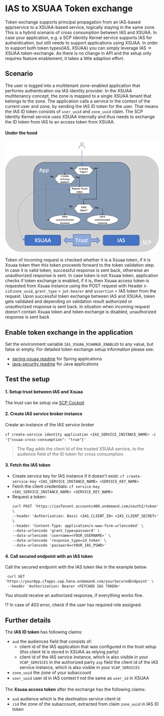 # IAS to XSUAA Token exchange
Token exchange supports principal propagation from an IAS-based app/service to a XSUAA-based service, logically staying in the same zone. This is a hybrid scenario of cross consumption between IAS and XSUAA.
In case your application, e.g. a SCP Identity Kernel service supports IAS for authentication, but still needs to support applications using XSUAA. In order to support both token types(IAS, XSUAA) you can simply leverage IAS -> XSUAA token-exchange. As there is no change in API and the setup only requires feature enablement, it takes a little adaption effort.

## Scenario
The user is logged into a multitenant zone-enabled application that performs authentication via IAS identity provider. In the XSUAA multitenancy concept, the zone is mapped to a single XSUAA tenant that belongs to the zone.
The application calls a service in the context of the current user and zone, by sending the IAS ID token for the user. That means the IAS ID token consists of `user_uuid` and `zone_uuid` claim.
The SCP Identity Kernel service uses XSUAA internally and thus needs to exchange the ID token from IAS to an access token from XSUAA.

#### Under the hood
![IAS -> XSUAA token xchange flow diagram](token-xchange.png)

Token of incoming request is checked whether it is a Xsuaa token, if it is Xsuaa token then this token proceeds forward to the token validation step. In case it is valid token, successful response is sent back, otherwise an unauthorized response is sent. 
In case token is not Xsuaa token, application checks if token exchange is enabled, if it is, then Xsuaa access token is requested from Xsuaa instance using the POST request with Header `X-zid`:`zone_uuid`, `grant_type` = `jwt-bearer` and `assertion` = IAS token from the request. Upon successful token exchange between IAS and XSUAA, token gets validated and depending on validation result authorized or unauthorized response is sent back.
In situation when incoming request doesn't contain Xsuaa token and token exchange is disabled, unauthorized response is sent back. 

## Enable token exchange in the application
Set the environment variable `IAS_XSUAA_XCHANGE_ENABLED` to any value, but false or empty. For detailed token exchange setup information please see:
- [spring-xsuaa readme](https://github.com/SAP/cloud-security-xsuaa-integration/tree/master/spring-xsuaa#ias-to-xsuaa-token-exchange) for Spring applications
- [java-security readme](https://github.com/SAP/cloud-security-xsuaa-integration/tree/master/java-security#ias-to-xsuaa-token-exchange) for Java applications

## Test the setup
#### 1. Setup trust between IAS and Xsuaa
The trust can be setup via
[SCP Cockpit](https://help.sap.com/viewer/65de2977205c403bbc107264b8eccf4b/Cloud/en-US/161f8f0cfac64c4fa2d973bc5f08a894.html)

#### 2. Create IAS service broker instance
Create an instance of the IAS service broker

`cf create-service identity application <IAS_SERVICE_INSTANCE_NAME> -c '{"xsuaa-cross-consumption": "true"}'`

> The flag adds the client Id of the trusted XSUAA service, to the audience field of the ID token for cross consumption.

#### 3. Fetch the IAS token
- Create service key for IAS instance if it doesn't exist: `cf create-service-key <IAS_SERVICE_INSTANCE_NAME> <SERVICE_KEY_NAME>`
- Fetch the client credentials: `cf service-key <IAS_SERVICE_INSTANCE_NAME> <SERVICE_KEY_NAME>`
- Request a token:
   ```shell script
   curl POST 'https://iasTenant.accounts400.ondemand.com/oauth2/token' \
   --header 'Authorization: Basic <IAS_CLIENT_ID> <IAS_CLIENT_SECRET>' \
   --header 'Content-Type: application/x-www-form-urlencoded' \
   --data-urlencode 'grant_type=password' \
   --data-urlencode 'username=<YOUR_USERNAME>' \
   --data-urlencode 'response_type=id_token' \
   --data-urlencode 'password=<YOUR_IAS_PSWD>'
   ```
#### 4. Call secured endpoint with an IAS token
Call the secured endpoint with the IAS token like in the example below
   ```shell script
    curl GET 'https://yourApp.cfapps.sap.hana.ondemand.com/yourSecuredEndpoint' \
    --header 'Authorization: Bearer <FETCHED IAS TOKEN>'
   ```
You should receive an authorized response, if everything works fine.

:interrobang: In case of 403 error, check if the user has required role assigned. 
   
## Further details
The **IAS ID token** has following claims:
- `aud` the audiences field that consists of:
    - client id of the IAS application that was configured in the trust setup (this client Id is stored in XSUAA as relying party)
    - client id of the IAS service instance, which is also visible in your `VCAP_SERVICES` in the authorized party `azp` field
the client id of the IAS service instance, which is also visible in your `VCAP_SERVICES`
- `zone_uuid` the zone of your subaccount
- `user_uuid` user id in IAS context :exclamation: not the same as `user_id` in XSUAA

The **Xsuaa access token** after the exchange has the following claims:
- `aud` audience which is the destination service client id 
- `zid` the zone of the subaccount, extracted from claim `zone_uuid` in IAS ID token
